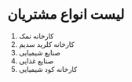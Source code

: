 # لیست انواع مشتریان

1. کارخانه نمک
2. کارخانه کلرید سدیم
3. صنایع شیمیایی
4. صنایع غذایی
5. کارخانه کود شیمیایی